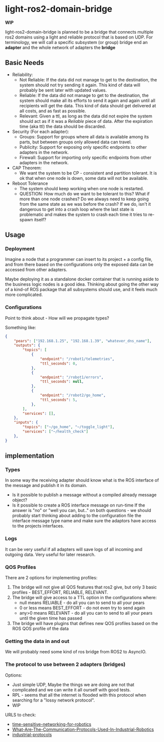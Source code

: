 # light-ros2-domain-bridge

**WIP**

light-ros2-domain-bridge is planned to be a bridge that connects multiple ros2 domains using a light and reliable protocol that is based on UDP.
For terminology, we will call a specific subsystem (or group) bridge end an **adapter** and the whole network of adapters the **bridge**

## Basic Needs

- Reliability:
	- Not Reliable: If the data did not manage to get to the destination, the system should not try sending it again. This kind of data will probably be sent later with updated values.
	- Reliable: If the data did not manage to get to the destination, the system should make all its efforts to send it again and again until all recipients will get the data. This kind of data should get delivered at all costs, and as fast as possible.
	- Relevant: Given a ttl, as long as the data did not expire the system should act as if it was a *Reliable* piece of data. After the expiration time (aka ttl) the data should be discarded.
- Security (For each adapter):
	- Groups: Support for groups where all data is available among its parts, but between groups only allowed data can travel.
	- Publicity: Support for exposing only specific endpoints to other adapters in the network.
	- Firewall: Support for importing only specific endpoints from other adapters in the network.
- CAP Theorem:
	- We want the system to be CP - consistent and partition tolerant. It is ok that when one node is down, some data will not be available.
- Reboot Tolerance
	- The system should keep working when one node is restarted.
	- QUESTION: How much do we want to be tolerant to this? What if more than one node crashes? Do we always need to keep going from the same state as we was before the crash? If we do, isn't it dangerous to get into a crash loop where the last state is problematic and makes the system to crash each time it tries to re-spawn itself?

## Usage

### Deployment

Imagine a node that a programmer can insert to its project + a config file,
and from there based on the configurations only the exposed data can be accessed from other adapters.

Maybe deploying it as a standalone docker container that is running aside to the business logic nodes is a good idea.
Thinking about going the other way of a kind-of ROS package that all subsystems should use, and it feels much more complicated.

### Configurations

Point to think about - How will we propagate types?

Something like:
```json
{
	"pears": ["192.168.1.25", "192.168.1.39", "whatever_dns_name"],
	"outputs": {
		"topics": [
			{
				"endpoint": "/robot1/telemetries",
				"ttl_seconds": 0,
			},
			{
				"endpoint": "/robot1/errors",
				"ttl_seconds": null,
			},
			{
				"endpoint": "/robot2/go_home",
				"ttl_seconds": 5,
			},
		],
		"services": [],
	},
	"inputs": {
		"topics": ["~/go_home", "~/toggle_light"],
		"services": ["~/health_check"]
	},
}
```

## implementation

### Types

In some way the receiving adapter should know what is the ROS interface of the message and publish it in its domain.
- Is it possible to publish a message without a compiled already message object?
- Is it possible to create a ROS interface message on run-time
If the answer is "no" or "well you can, but.." on both questions -
we should probably start thinking about adding to the configuration file the interface message type name and make sure the adaptors have
access to the projects interfaces.

### Logs

It can be very useful if all adapters will save logs of all incoming and outgoing data. Very useful for later research.

### QOS Profiles
There are 2 options for implementing profiles:
1. The bridge will not give all QOS features that ros2 give, but only 3 basic profiles - BEST_EFFORT, RELIABLE, RELEVANT.
1. The bridge will give access to a TTL option in the configurations where:
	- null			means RELIABLE - do all you can to send to all your pears
	- 0 or less		means BEST_EFFORT - do not even try to send again
	- any>0			means RELEVANT - do all you can to send to all your pears until the given time has passed
1. The bridge will have plugins that defines new QOS profiles based on the ROS QOS profile of the data

### Getting the data in and out

We will probably need some kind of ros bridge from ROS2 to AsyncIO.

### The protocol to use between 2 adapters (bridges)

Options:
- Just simple UDP, Maybe the things we are doing are not that complicated and we can write it all ourself with good tests.
- RPL - seems that all the internet is flooded with this protocol when searching for a "lossy network protocol".
- WIP

URLS to check:
- [time-sensitive-networking-for-robotics](https://medium.com/hackernoon/time-sensitive-networking-for-robotics-6b43590fa923)
- [What-Are-The-Communication-Protocols-Used-In-Industrial-Robotics](https://blog.robotiq.com/bid/32559/What-Are-The-Communication-Protocols-Used-In-Industrial-Robotics)
- [industrial-protocols](https://www.clarify.io/learn/industrial-protocols)

